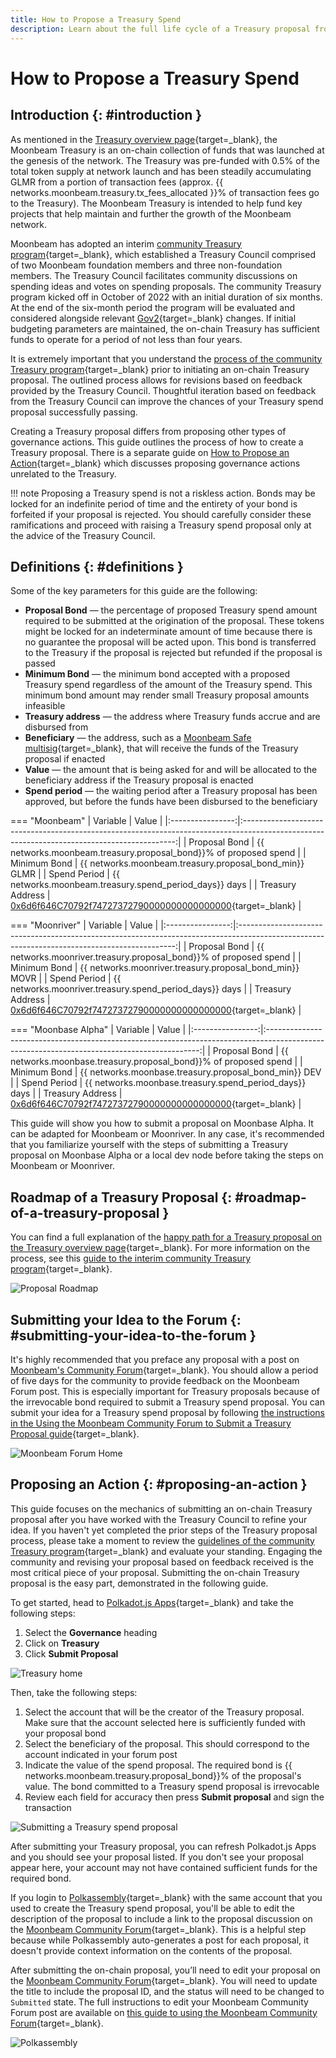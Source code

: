 ```yaml
---
title: How to Propose a Treasury Spend
description: Learn about the full life cycle of a Treasury proposal from the initial proposal on Moonbeam's Community Forum to submitting the Treasury spend on-chain.
---
```


# How to Propose a Treasury Spend

## Introduction {: #introduction }

As mentioned in the [Treasury overview page](/learn/features/governance/#definitions){target=\_blank}, the Moonbeam Treasury is an on-chain collection of funds that was launched at the genesis of the network. The Treasury was pre-funded with 0.5% of the total token supply at network launch and has been steadily accumulating GLMR from a portion of transaction fees (approx. {{ networks.moonbeam.treasury.tx_fees_allocated }}% of transaction fees go to the Treasury). The Moonbeam Treasury is intended to help fund key projects that help maintain and further the growth of the Moonbeam network.

Moonbeam has adopted an interim [community Treasury program](https://moonbeam.foundation/news/proposal-treasury-program-approved){target=\_blank}, which established a Treasury Council comprised of two Moonbeam foundation members and three non-foundation members. The Treasury Council facilitates community discussions on spending ideas and votes on spending proposals. The community Treasury program kicked off in October of 2022 with an initial duration of six months. At the end of the six-month period the program will be evaluated and considered alongside relevant [Gov2](https://moonbeam.network/blog/opengov){target=\_blank} changes. If initial budgeting parameters are maintained, the on-chain Treasury has sufficient funds to operate for a period of not less than four years.

It is extremely important that you understand the [process of the community Treasury program](https://github.com/moonbeam-foundation/treasury/blob/main/interim/interim_treasury_proposal.md){target=\_blank} prior to initiating an on-chain Treasury proposal. The outlined process allows for revisions based on feedback provided by the Treasury Council. Thoughtful iteration based on feedback from the Treasury Council can improve the chances of your Treasury spend proposal successfully passing.

Creating a Treasury proposal differs from proposing other types of governance actions. This guide outlines the process of how to create a Treasury proposal. There is a separate guide on [How to Propose an Action](/tokens/governance/proposals){target=\_blank} which discusses proposing governance actions unrelated to the Treasury.

!!! note
    Proposing a Treasury spend is not a riskless action. Bonds may be locked for an indefinite period of time and the entirety of your bond is forfeited if your proposal is rejected. You should carefully consider these ramifications and proceed with raising a Treasury spend proposal only at the advice of the Treasury Council.

## Definitions {: #definitions }

Some of the key parameters for this guide are the following:

 - **Proposal Bond** — the percentage of proposed Treasury spend amount required to be submitted at the origination of the proposal. These tokens might be locked for an indeterminate amount of time because there is no guarantee the proposal will be acted upon. This bond is transferred to the Treasury if the proposal is rejected but refunded if the proposal is passed
 - **Minimum Bond** — the minimum bond accepted with a proposed Treasury spend regardless of the amount of the Treasury spend. This minimum bond amount may render small Treasury proposal amounts infeasible
 - **Treasury address** — the address where Treasury funds accrue and are disbursed from
 - **Beneficiary** — the address, such as a [Moonbeam Safe multisig](/tokens/manage/multisig-safe){target=\_blank}, that will receive the funds of the Treasury proposal if enacted
 - **Value** — the amount that is being asked for and will be allocated to the beneficiary address if the Treasury proposal is enacted
 - **Spend period** — the waiting period after a Treasury proposal has been approved, but before the funds have been disbursed to the beneficiary

=== "Moonbeam"
    |     Variable     |                                                                    Value                                                                    |
    |:----------------:|:-------------------------------------------------------------------------------------------------------------------------------------------:|
    |  Proposal Bond   |                                      {{ networks.moonbeam.treasury.proposal_bond}}% of proposed spend                                       |
    |   Minimum Bond   |                                           {{ networks.moonbeam.treasury.proposal_bond_min}} GLMR                                            |
    |   Spend Period   |                                           {{ networks.moonbeam.treasury.spend_period_days}} days                                            |
    | Treasury Address | [0x6d6f646C70792f74727372790000000000000000](https://moonbeam.subscan.io/account/0x6d6f646C70792f74727372790000000000000000){target=\_blank} |

=== "Moonriver"
    |     Variable     |                                                                    Value                                                                     |
    |:----------------:|:--------------------------------------------------------------------------------------------------------------------------------------------:|
    |  Proposal Bond   |                                      {{ networks.moonriver.treasury.proposal_bond}}% of proposed spend                                       |
    |   Minimum Bond   |                                           {{ networks.moonriver.treasury.proposal_bond_min}} MOVR                                            |
    |   Spend Period   |                                           {{ networks.moonriver.treasury.spend_period_days}} days                                            |
    | Treasury Address | [0x6d6f646C70792f74727372790000000000000000](https://moonriver.subscan.io/account/0x6d6f646C70792f74727372790000000000000000){target=\_blank} |

=== "Moonbase Alpha"
    |     Variable     |                                                                    Value                                                                    |
    |:----------------:|:-------------------------------------------------------------------------------------------------------------------------------------------:|
    |  Proposal Bond   |                                      {{ networks.moonbase.treasury.proposal_bond}}% of proposed spend                                       |
    |   Minimum Bond   |                                            {{ networks.moonbase.treasury.proposal_bond_min}} DEV                                            |
    |   Spend Period   |                                           {{ networks.moonbase.treasury.spend_period_days}} days                                            |
    | Treasury Address | [0x6d6f646C70792f74727372790000000000000000](https://moonbase.subscan.io/account/0x6d6F646c70632f74727372790000000000000000){target=\_blank} |


This guide will show you how to submit a proposal on Moonbase Alpha. It can be adapted for Moonbeam or Moonriver. In any case, it's recommended that you familiarize yourself with the steps of submitting a Treasury proposal on Moonbase Alpha or a local dev node before taking the steps on Moonbeam or Moonriver.

## Roadmap of a Treasury Proposal {: #roadmap-of-a-treasury-proposal }

You can find a full explanation of the [happy path for a Treasury proposal on the Treasury overview page](/learn/features/treasury){target=\_blank}. For more information on the process, see this [guide to the interim community Treasury program](https://moonbeam.foundation/news/proposal-treasury-program-approved){target=\_blank}.

![Proposal Roadmap](/images/tokens/governance/treasury-proposals/treasury-proposal-roadmap.webp)

## Submitting your Idea to the Forum {: #submitting-your-idea-to-the-forum }

It's highly recommended that you preface any proposal with a post on [Moonbeam's Community Forum](https://forum.moonbeam.foundation){target=\_blank}. You should allow a period of five days for the community to provide feedback on the Moonbeam Forum post. This is especially important for Treasury proposals because of the irrevocable bond required to submit a Treasury spend proposal. You can submit your idea for a Treasury spend proposal by following [the instructions in the Using the Moonbeam Community Forum to Submit a Treasury Proposal guide](https://moonbeam.network/blog/using-moonbeam-community-forum){target=\_blank}.

![Moonbeam Forum Home](/images/tokens/governance/treasury-proposals/treasury-proposal-1.webp)

## Proposing an Action {: #proposing-an-action }

This guide focuses on the mechanics of submitting an on-chain Treasury proposal after you have worked with the Treasury Council to refine your idea. If you haven't yet completed the prior steps of the Treasury proposal process, please take a moment to review the [guidelines of the community Treasury program](https://github.com/moonbeam-foundation/treasury/blob/main/interim/interim_treasury_proposal.md){target=\_blank} and evaluate your standing. Engaging the community and revising your proposal based on feedback received is the most critical piece of your proposal. Submitting the on-chain Treasury proposal is the easy part, demonstrated in the following guide.

To get started, head to [Polkadot.js Apps](https://polkadot.js.org/apps/?rpc=wss://wss.api.moonbase.moonbeam.network%2Fpublic-ws#/treasury){target=\_blank} and take the following steps:

1. Select the **Governance** heading
2. Click on **Treasury**
3. Click **Submit Proposal**

![Treasury home](/images/tokens/governance/treasury-proposals/treasury-proposal-2.webp)

Then, take the following steps:

1. Select the account that will be the creator of the Treasury proposal. Make sure that the account selected here is sufficiently funded with your proposal bond
2. Select the beneficiary of the proposal. This should correspond to the account indicated in your forum post
3. Indicate the value of the spend proposal. The required bond is {{ networks.moonbeam.treasury.proposal_bond}}% of the proposal's value. The bond committed to a Treasury spend proposal is irrevocable
4. Review each field for accuracy then press **Submit proposal** and sign the transaction

![Submitting a Treasury spend proposal](/images/tokens/governance/treasury-proposals/treasury-proposal-3.webp)

After submitting your Treasury proposal, you can refresh Polkadot.js Apps and you should see your proposal listed. If you don't see your proposal appear here, your account may not have contained sufficient funds for the required bond.

If you login to [Polkassembly](https://moonbeam.polkassembly.io/opengov){target=\_blank} with the same account that you used to create the Treasury spend proposal, you'll be able to edit the description of the proposal to include a link to the proposal discussion on the [Moonbeam Community Forum](https://forum.moonbeam.foundation){target=\_blank}. This is a helpful step because while Polkassembly auto-generates a post for each proposal, it doesn't provide context information on the contents of the proposal.

After submitting the on-chain proposal, you’ll need to edit your proposal on the [Moonbeam Community Forum](https://forum.moonbeam.foundation){target=\_blank}. You will need to update the title to include the proposal ID, and the status will need to be changed to `Submitted` state. The full instructions to edit your Moonbeam Community Forum post are available on [this guide to using the Moonbeam Community Forum](https://moonbeam.network/blog/using-moonbeam-community-forum){target=\_blank}.

![Polkassembly](/images/tokens/governance/treasury-proposals/treasury-proposal-4.webp)
